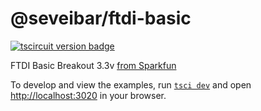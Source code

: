 # @seveibar/ftdi-basic

[![tscircuit version badge](https://registry.tscircuit.com/badges/view?package_name=seveibar.ftdi-basic)](https://registry.tscircuit.com/seveibar/ftdi-basic)

FTDI Basic Breakout 3.3v [from Sparkfun](https://www.sparkfun.com/products/9873)

To develop and view the examples, run [`tsci dev`](https://tscircuit.com/install) and open [http://localhost:3020](http://localhost:3020) in your browser.
